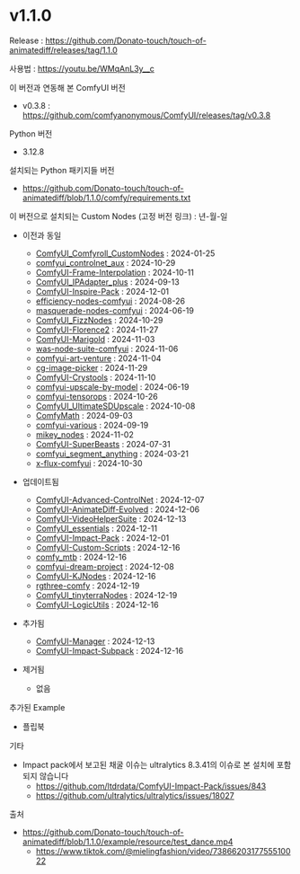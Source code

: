 # v1.1.0

Release : https://github.com/Donato-touch/touch-of-animatediff/releases/tag/1.1.0

사용법 : https://youtu.be/WMqAnL3y__c

이 버전과 연동해 본 ComfyUI 버전
- v0.3.8 : https://github.com/comfyanonymous/ComfyUI/releases/tag/v0.3.8

Python 버전
- 3.12.8

설치되는 Python 패키지들 버전
- https://github.com/Donato-touch/touch-of-animatediff/blob/1.1.0/comfy/requirements.txt

이 버전으로 설치되는 Custom Nodes (고정 버전 링크) : 년-월-일
- 이전과 동일
  - [ComfyUI_Comfyroll_CustomNodes](https://github.com/Suzie1/ComfyUI_Comfyroll_CustomNodes/commit/d78b780ae43fcf8c6b7c6505e6ffb4584281ceca) : 2024-01-25
  - [comfyui_controlnet_aux](https://github.com/Fannovel16/comfyui_controlnet_aux/commit/5a049bde9cc117dafc327cded156459289097ea1) : 2024-10-29
  - [ComfyUI-Frame-Interpolation](https://github.com/Fannovel16/ComfyUI-Frame-Interpolation/commit/c336f7184cb1ac1243381e725fea1ad2c0a10c09) : 2024-10-11
  - [ComfyUI_IPAdapter_plus](https://github.com/cubiq/ComfyUI_IPAdapter_plus/commit/b188a6cb39b512a9c6da7235b880af42c78ccd0d) : 2024-09-13
  - [ComfyUI-Inspire-Pack](https://github.com/ltdrdata/ComfyUI-Inspire-Pack/releases/tag/1.9) : 2024-12-01
  - [efficiency-nodes-comfyui](https://github.com/jags111/efficiency-nodes-comfyui/commit/3ead4afd120833f3bffdefeca0d6545df8051798) : 2024-08-26
  - [masquerade-nodes-comfyui](https://github.com/BadCafeCode/masquerade-nodes-comfyui/commit/432cb4d146a391b387a0cd25ace824328b5b61cf) : 2024-06-19
  - [ComfyUI_FizzNodes](https://github.com/FizzleDorf/ComfyUI_FizzNodes/commit/7d6ea60c55ebd1268bd76fa462da052852bff192) : 2024-10-29
  - [ComfyUI-Florence2](https://github.com/kijai/ComfyUI-Florence2/commit/27714bad54f2c81180392bbcfa56e39c1ad1b991) : 2024-11-27
  - [ComfyUI-Marigold](https://github.com/kijai/ComfyUI-Marigold/commit/1894ff2fd35c22f96c701067729237168b5f2ef5) : 2024-11-03
  - [was-node-suite-comfyui](https://github.com/WASasquatch/was-node-suite-comfyui/commit/fe7e0884aaf0188248d9abf1e500f5116097fec1) : 2024-11-06
  - [comfyui-art-venture](https://github.com/sipherxyz/comfyui-art-venture/commit/50abaace756b96f5f5dc2c9d72826ef371afd45e) : 2024-11-04
  - [cg-image-picker](https://github.com/chrisgoringe/cg-image-picker/commit/aaab0d31165ee9cd252f62067de5f5e89240563e) : 2024-11-29
  - [ComfyUI-Crystools](https://github.com/crystian/ComfyUI-Crystools/commit/03a61d690379f22c6bffc42ea4845f797deb316c) : 2024-11-10
  - [comfyui-upscale-by-model](https://github.com/TheBill2001/comfyui-upscale-by-model/commit/f8bb90094cb96c76e666d9eb609a09af9dcdfe95) : 2024-06-19
  - [comfyui-tensorops](https://github.com/un-seen/comfyui-tensorops/commit/d34488e3079ecd10db2fe867c3a7af568115faed) : 2024-10-26
  - [ComfyUI_UltimateSDUpscale](https://github.com/ssitu/ComfyUI_UltimateSDUpscale/commit/e617ff20e7ef5baf6526c5ff4eb46a35d24ecbba) : 2024-10-08
  - [ComfyMath](https://github.com/evanspearman/ComfyMath/commit/939bb813f1c0ace959b62f20bb2da47190c4e211) : 2024-09-03
  - [comfyui-various](https://github.com/jamesWalker55/comfyui-various/commit/36454f91606bbff4fc36d90234981ca4a47e2695) : 2024-09-19
  - [mikey_nodes](https://github.com/bash-j/mikey_nodes/commit/637bc18f8e18cc662a8411efbc7013adc7845ae7) : 2024-11-02
  - [ComfyUI-SuperBeasts](https://github.com/SuperBeastsAI/ComfyUI-SuperBeasts/commit/f684c86d0031b82123dc1f7931a8de43c9946fee) : 2024-07-31
  - [comfyui_segment_anything](https://github.com/storyicon/comfyui_segment_anything/commit/ab6395596399d5048639cdab7e44ec9fae857a93) : 2024-03-21
  - [x-flux-comfyui](https://github.com/XLabs-AI/x-flux-comfyui/commit/00328556efc9472410d903639dc9e68a8471f7ac) : 2024-10-30

- 업데이트됨
  - [ComfyUI-Advanced-ControlNet](https://github.com/Kosinkadink/ComfyUI-Advanced-ControlNet/commit/9632af9dc8f9abe28431c0027411d7a6d4f6cd3e) : 2024-12-07
  - [ComfyUI-AnimateDiff-Evolved](https://github.com/Kosinkadink/ComfyUI-AnimateDiff-Evolved/commit/4f1344e25387d21cdded8f48f4bc59bd86bea9e8) : 2024-12-06
  - [ComfyUI-VideoHelperSuite](https://github.com/Kosinkadink/ComfyUI-VideoHelperSuite/commit/6953fa21443cf55f7c3b61ed3f4c87c5d3677fe1) : 2024-12-13
  - [ComfyUI_essentials](https://github.com/cubiq/ComfyUI_essentials/commit/33ff89fd354d8ec3ab6affb605a79a931b445d99) : 2024-12-11
  - [ComfyUI-Impact-Pack](https://github.com/ltdrdata/ComfyUI-Impact-Pack/releases/tag/8.0.1) : 2024-12-01
  - [ComfyUI-Custom-Scripts](https://github.com/pythongosssss/ComfyUI-Custom-Scripts/commit/19a82e29fddc506cae2e654ef5dd9f81d1f4a4ba) : 2024-12-16
  - [comfy_mtb](https://github.com/melMass/comfy_mtb/commit/827c64c43d52ebfb8acd2e5c4491c4b66e6b8f40) : 2024-12-16
  - [comfyui-dream-project](https://github.com/alt-key-project/comfyui-dream-project/commit/b5c804a33217a08e05f14dd9e518d68f91123f21) : 2024-12-08
  - [ComfyUI-KJNodes](https://github.com/kijai/ComfyUI-KJNodes/commit/973ceb6ca8b7525d54873805888ad690090d6b1e) : 2024-12-16
  - [rgthree-comfy](https://github.com/rgthree/rgthree-comfy/commit/5f2d8a1d19fcb2cac6dbc933085b20c1c0a8bb9f) : 2024-12-19
  - [ComfyUI_tinyterraNodes](https://github.com/TinyTerra/ComfyUI_tinyterraNodes/commit/339ee9c183d6fed5e90fa46c1e7fddc4d6efdbd2) : 2024-12-19
  - [ComfyUI-LogicUtils](https://github.com/aria1th/ComfyUI-LogicUtils/commit/eb3a0d0fa4efb14da6f459b195548533a2c09bb4) : 2024-12-16

- 추가됨
  - [ComfyUI-Manager](https://github.com/ltdrdata/ComfyUI-Manager/releases/tag/2.55.5) : 2024-12-13
  - [ComfyUI-Impact-Subpack](https://github.com/ltdrdata/ComfyUI-Impact-Subpack/releases/tag/1.1) : 2024-12-16

- 제거됨
  - 없음

추가된 Example
- 플립북

기타
- Impact pack에서 보고된 채굴 이슈는 ultralytics 8.3.41의 이슈로 본 설치에 포함되지 않습니다
  - https://github.com/ltdrdata/ComfyUI-Impact-Pack/issues/843
  - https://github.com/ultralytics/ultralytics/issues/18027

출처
- https://github.com/Donato-touch/touch-of-animatediff/blob/1.1.0/example/resource/test_dance.mp4
  - https://www.tiktok.com/@mielingfashion/video/7386620317755510022
 

